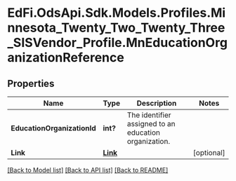# EdFi.OdsApi.Sdk.Models.Profiles.Minnesota_Twenty_Two_Twenty_Three_SISVendor_Profile.MnEducationOrganizationReference
## Properties

Name | Type | Description | Notes
------------ | ------------- | ------------- | -------------
**EducationOrganizationId** | **int?** | The identifier assigned to an education organization. | 
**Link** | [**Link**](Link.md) |  | [optional] 

[[Back to Model list]](../README.md#documentation-for-models) [[Back to API list]](../README.md#documentation-for-api-endpoints) [[Back to README]](../README.md)

